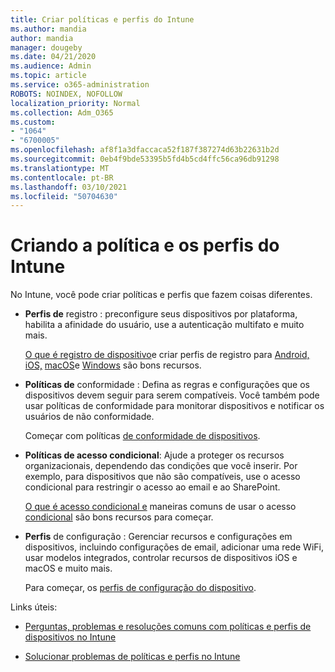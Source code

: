 ```yaml
---
title: Criar políticas e perfis do Intune
ms.author: mandia
author: mandia
manager: dougeby
ms.date: 04/21/2020
ms.audience: Admin
ms.topic: article
ms.service: o365-administration
ROBOTS: NOINDEX, NOFOLLOW
localization_priority: Normal
ms.collection: Adm_O365
ms.custom:
- "1064"
- "6700005"
ms.openlocfilehash: af8f1a3dfaccaca52f187f387274d63b22631b2d
ms.sourcegitcommit: 0eb4f9bde53395b5fd4b5cd4ffc56ca96db91298
ms.translationtype: MT
ms.contentlocale: pt-BR
ms.lasthandoff: 03/10/2021
ms.locfileid: "50704630"
---
```

# <a name="creating-intune-policy-and-profiles"></a>Criando a política e os perfis do Intune

No Intune, você pode criar políticas e perfis que fazem coisas diferentes.

- **Perfis de** registro : preconfigure seus dispositivos por plataforma, habilita a afinidade do usuário, use a autenticação multifato e muito mais.

  [O que é registro de dispositivo](https://docs.microsoft.com/intune/device-enrollment)e criar perfis de registro para [Android,](https://docs.microsoft.com/intune/android-enroll) [iOS,](https://docs.microsoft.com/intune/ios-enroll) [macOS](https://docs.microsoft.com/intune/macos-enroll)e [Windows](https://docs.microsoft.com/intune/windows-enrollment-methods) são bons recursos.

- **Políticas de** conformidade : Defina as regras e configurações que os dispositivos devem seguir para serem compatíveis. Você também pode usar políticas de conformidade para monitorar dispositivos e notificar os usuários de não conformidade.

  Começar com políticas [de conformidade de dispositivos](https://docs.microsoft.com/intune/device-compliance-get-started).
- **Políticas de acesso condicional**: Ajude a proteger os recursos organizacionais, dependendo das condições que você inserir. Por exemplo, para dispositivos que não são compatíveis, use o acesso condicional para restringir o acesso ao email e ao SharePoint.

  [O que é acesso condicional e](https://docs.microsoft.com/intune/conditional-access) maneiras comuns de usar o acesso [condicional](https://docs.microsoft.com/intune/conditional-access-intune-common-ways-use) são bons recursos para começar.

- **Perfis** de configuração : Gerenciar recursos e configurações em dispositivos, incluindo configurações de email, adicionar uma rede WiFi, usar modelos integrados, controlar recursos de dispositivos iOS e macOS e muito mais.

  Para começar, os [perfis de configuração do dispositivo](https://docs.microsoft.com/intune/device-profiles).

Links úteis:

- [Perguntas, problemas e resoluções comuns com políticas e perfis de dispositivos no Intune](https://docs.microsoft.com/intune/device-profile-troubleshoot)

- [Solucionar problemas de políticas e perfis no Intune](https://docs.microsoft.com/troubleshoot/mem/intune/troubleshoot-policies-in-microsoft-intune)
